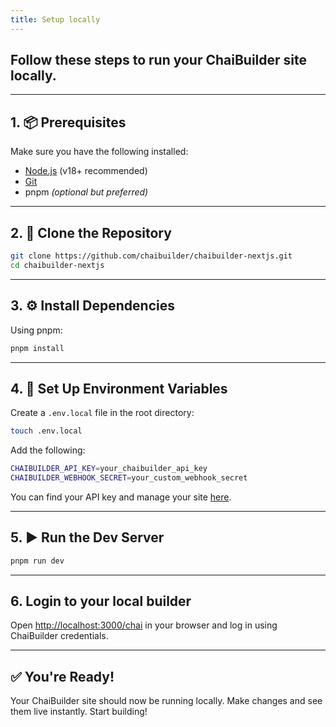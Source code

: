 ```yaml
---
title: Setup locally
---
```


## Follow these steps to run your ChaiBuilder site locally.

---

## 1. 📦 Prerequisites

Make sure you have the following installed:

- <a href="https://nodejs.org/" target="_blank" rel="noopener noreferrer">Node.js</a> (v18+ recommended)
- <a href="https://git-scm.com/" target="_blank" rel="noopener noreferrer">Git</a>
- pnpm _(optional but preferred)_

---

## 2. 📁 Clone the Repository

```bash
git clone https://github.com/chaibuilder/chaibuilder-nextjs.git
cd chaibuilder-nextjs
```

---

## 3. ⚙️ Install Dependencies

Using pnpm:

```bash
pnpm install
```

---

## 4. 🔐 Set Up Environment Variables

Create a `.env.local` file in the root directory:

```bash
touch .env.local
```

Add the following:

```bash
CHAIBUILDER_API_KEY=your_chaibuilder_api_key
CHAIBUILDER_WEBHOOK_SECRET=your_custom_webhook_secret
```

You can find your API key and manage your site <a href="https://chaibuilder.com/sites" target="_blank" rel="noopener noreferrer">here</a>.

---

## 5. ▶️ Run the Dev Server

```bash
pnpm run dev
```

---

## 6. Login to your local builder

Open <a href="http://localhost:3000/chai" target="_blank" rel="noopener noreferrer">http://localhost:3000/chai</a> in your browser and log in using ChaiBuilder credentials.

---

## ✅ You're Ready!

Your ChaiBuilder site should now be running locally. Make changes and see them live instantly. Start building!
